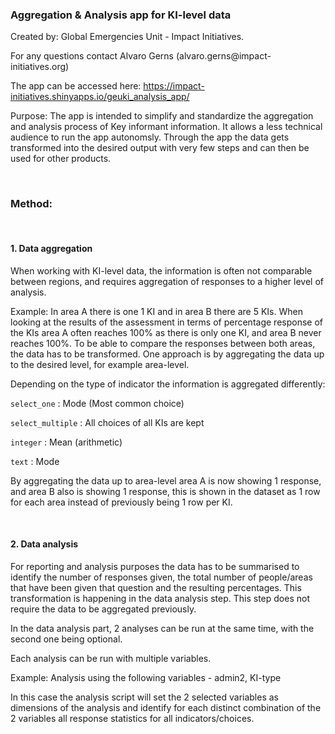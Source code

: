 ### Aggregation & Analysis app for KI-level data

Created by: Global Emergencies Unit - Impact Initiatives.

For any questions contact Alvaro Gerns (alvaro.gerns\@impact-initiatives.org)

The app can be accessed here: <https://impact-initiatives.shinyapps.io/geuki_analysis_app/>

Purpose: The app is intended to simplify and standardize the aggregation and analysis process of Key informant information. It allows a less technical audience to run the app autonomsly. Through the app the data gets transformed into the desired output with very few steps and can then be used for other products.

<br>

### Method:

<br>

####    1. Data aggregation

When working with KI-level data, the information is often not comparable between regions, and requires aggregation of responses to a higher level of analysis.

Example: In area A there is one 1 KI and in area B there are 5 KIs. When looking at the results of the assessment in terms of percentage response of the KIs area A often reaches 100% as there is only one KI, and area B never reaches 100%. To be able to compare the responses between both areas, the data has to be transformed. One approach is by aggregating the data up to the desired level, for example area-level.

Depending on the type of indicator the information is aggregated differently:

`select_one` : Mode (Most common choice)

`select_multiple` : All choices of all KIs are kept

`integer` : Mean (arithmetic)

`text` : Mode

By aggregating the data up to area-level area A is now showing 1 response, and area B also is showing 1 response, this is shown in the dataset as 1 row for each area instead of previously being 1 row per KI.

<br>

####    2. Data analysis

For reporting and analysis purposes the data has to be summarised to identify the number of responses given, the total number of people/areas that have been given that question and the resulting percentages. This transformation is happening in the data analysis step. This step does not require the data to be aggregated previously.

In the data analysis part, 2 analyses can be run at the same time, with the second one being optional.

Each analysis can be run with multiple variables.

Example: Analysis using the following variables - admin2, KI-type

In this case the analysis script will set the 2 selected variables as dimensions of the analysis and identify for each distinct combination of the 2 variables all response statistics for all indicators/choices.
